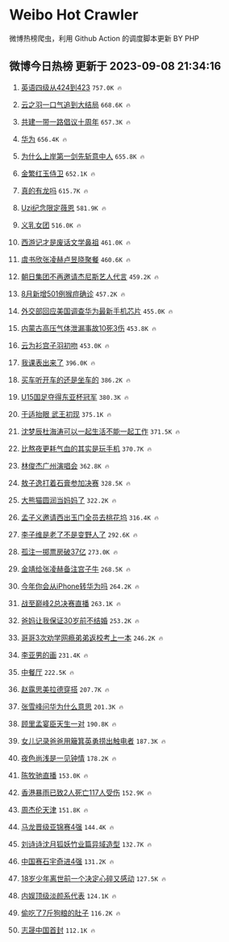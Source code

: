 # Weibo Hot Crawler 



微博热榜爬虫，利用 Github Action 的调度脚本更新 BY PHP 


## 微博今日热榜 更新于 2023-09-08 21:34:16 
1. [英语四级从424到423](https://s.weibo.com/weibo?q=%E8%8B%B1%E8%AF%AD%E5%9B%9B%E7%BA%A7%E4%BB%8E424%E5%88%B0423&t=31&band_rank=1&Refer=top) `757.0K 🔥` 

1. [云之羽一口气追到大结局](https://s.weibo.com/weibo?q=%23%E4%BA%91%E4%B9%8B%E7%BE%BD%E4%B8%80%E5%8F%A3%E6%B0%94%E8%BF%BD%E5%88%B0%E5%A4%A7%E7%BB%93%E5%B1%80%23&t=31&band_rank=2&Refer=top) `668.6K 🔥` 

1. [共建一带一路倡议十周年](https://s.weibo.com/weibo?q=%23%E5%85%B1%E5%BB%BA%E4%B8%80%E5%B8%A6%E4%B8%80%E8%B7%AF%E5%80%A1%E8%AE%AE%E5%8D%81%E5%91%A8%E5%B9%B4%23&t=31&band_rank=3&Refer=top) `657.3K 🔥` 

1. [华为](https://s.weibo.com/weibo?q=%E5%8D%8E%E4%B8%BA&t=31&band_rank=4&Refer=top) `656.4K 🔥` 

1. [为什么上岸第一剑先斩意中人](https://s.weibo.com/weibo?q=%23%E4%B8%BA%E4%BB%80%E4%B9%88%E4%B8%8A%E5%B2%B8%E7%AC%AC%E4%B8%80%E5%89%91%E5%85%88%E6%96%A9%E6%84%8F%E4%B8%AD%E4%BA%BA%23&t=31&band_rank=5&Refer=top) `655.8K 🔥` 

1. [金繁红玉侍卫](https://s.weibo.com/weibo?q=%E9%87%91%E7%B9%81%E7%BA%A2%E7%8E%89%E4%BE%8D%E5%8D%AB&t=31&band_rank=6&Refer=top) `652.1K 🔥` 

1. [真的有龙吗](https://s.weibo.com/weibo?q=%E7%9C%9F%E7%9A%84%E6%9C%89%E9%BE%99%E5%90%97&t=31&band_rank=7&Refer=top) `615.7K 🔥` 

1. [Uzi纪念限定薇恩](https://s.weibo.com/weibo?q=%23Uzi%E7%BA%AA%E5%BF%B5%E9%99%90%E5%AE%9A%E8%96%87%E6%81%A9%23&t=31&band_rank=8&Refer=top) `581.9K 🔥` 

1. [义乳女团](https://s.weibo.com/weibo?q=%E4%B9%89%E4%B9%B3%E5%A5%B3%E5%9B%A2&t=31&band_rank=9&Refer=top) `516.0K 🔥` 

1. [西游记才是废话文学鼻祖](https://s.weibo.com/weibo?q=%E8%A5%BF%E6%B8%B8%E8%AE%B0%E6%89%8D%E6%98%AF%E5%BA%9F%E8%AF%9D%E6%96%87%E5%AD%A6%E9%BC%BB%E7%A5%96&t=31&band_rank=10&Refer=top) `461.0K 🔥` 

1. [虞书欣张凌赫卢昱晓聚餐](https://s.weibo.com/weibo?q=%23%E8%99%9E%E4%B9%A6%E6%AC%A3%E5%BC%A0%E5%87%8C%E8%B5%AB%E5%8D%A2%E6%98%B1%E6%99%93%E8%81%9A%E9%A4%90%23&t=31&band_rank=11&Refer=top) `460.6K 🔥` 

1. [朝日集团不再邀请杰尼斯艺人代言](https://s.weibo.com/weibo?q=%E6%9C%9D%E6%97%A5%E9%9B%86%E5%9B%A2%E4%B8%8D%E5%86%8D%E9%82%80%E8%AF%B7%E6%9D%B0%E5%B0%BC%E6%96%AF%E8%89%BA%E4%BA%BA%E4%BB%A3%E8%A8%80&t=31&band_rank=12&Refer=top) `459.2K 🔥` 

1. [8月新增501例猴痘确诊](https://s.weibo.com/weibo?q=%238%E6%9C%88%E6%96%B0%E5%A2%9E501%E4%BE%8B%E7%8C%B4%E7%97%98%E7%A1%AE%E8%AF%8A%23&t=31&band_rank=13&Refer=top) `457.2K 🔥` 

1. [外交部回应美国调查华为最新手机芯片](https://s.weibo.com/weibo?q=%23%E5%A4%96%E4%BA%A4%E9%83%A8%E5%9B%9E%E5%BA%94%E7%BE%8E%E5%9B%BD%E8%B0%83%E6%9F%A5%E5%8D%8E%E4%B8%BA%E6%9C%80%E6%96%B0%E6%89%8B%E6%9C%BA%E8%8A%AF%E7%89%87%23&t=31&band_rank=14&Refer=top) `455.0K 🔥` 

1. [内蒙古高压气体泄漏事故10死3伤](https://s.weibo.com/weibo?q=%23%E5%86%85%E8%92%99%E5%8F%A4%E9%AB%98%E5%8E%8B%E6%B0%94%E4%BD%93%E6%B3%84%E6%BC%8F%E4%BA%8B%E6%95%8510%E6%AD%BB3%E4%BC%A4%23&t=31&band_rank=15&Refer=top) `453.8K 🔥` 

1. [云为衫宫子羽初吻](https://s.weibo.com/weibo?q=%23%E4%BA%91%E4%B8%BA%E8%A1%AB%E5%AE%AB%E5%AD%90%E7%BE%BD%E5%88%9D%E5%90%BB%23&t=31&band_rank=16&Refer=top) `453.0K 🔥` 

1. [我课表出来了](https://s.weibo.com/weibo?q=%E6%88%91%E8%AF%BE%E8%A1%A8%E5%87%BA%E6%9D%A5%E4%BA%86&t=31&band_rank=17&Refer=top) `396.0K 🔥` 

1. [买车听开车的还是坐车的](https://s.weibo.com/weibo?q=%23%E4%B9%B0%E8%BD%A6%E5%90%AC%E5%BC%80%E8%BD%A6%E7%9A%84%E8%BF%98%E6%98%AF%E5%9D%90%E8%BD%A6%E7%9A%84%23&t=31&band_rank=18&Refer=top) `386.2K 🔥` 

1. [U15国足夺得东亚杯冠军](https://s.weibo.com/weibo?q=%23U15%E5%9B%BD%E8%B6%B3%E5%A4%BA%E5%BE%97%E4%B8%9C%E4%BA%9A%E6%9D%AF%E5%86%A0%E5%86%9B%23&t=31&band_rank=19&Refer=top) `380.3K 🔥` 

1. [于适抬眼 武王初现](https://s.weibo.com/weibo?q=%E4%BA%8E%E9%80%82%E6%8A%AC%E7%9C%BC%20%E6%AD%A6%E7%8E%8B%E5%88%9D%E7%8E%B0&t=31&band_rank=20&Refer=top) `375.1K 🔥` 

1. [沈梦辰杜海涛可以一起生活不能一起工作](https://s.weibo.com/weibo?q=%23%E6%B2%88%E6%A2%A6%E8%BE%B0%E6%9D%9C%E6%B5%B7%E6%B6%9B%E5%8F%AF%E4%BB%A5%E4%B8%80%E8%B5%B7%E7%94%9F%E6%B4%BB%E4%B8%8D%E8%83%BD%E4%B8%80%E8%B5%B7%E5%B7%A5%E4%BD%9C%23&t=31&band_rank=21&Refer=top) `371.5K 🔥` 

1. [比熬夜更耗气血的其实是玩手机](https://s.weibo.com/weibo?q=%23%E6%AF%94%E7%86%AC%E5%A4%9C%E6%9B%B4%E8%80%97%E6%B0%94%E8%A1%80%E7%9A%84%E5%85%B6%E5%AE%9E%E6%98%AF%E7%8E%A9%E6%89%8B%E6%9C%BA%23&t=31&band_rank=22&Refer=top) `370.7K 🔥` 

1. [林俊杰广州演唱会](https://s.weibo.com/weibo?q=%E6%9E%97%E4%BF%8A%E6%9D%B0%E5%B9%BF%E5%B7%9E%E6%BC%94%E5%94%B1%E4%BC%9A&t=31&band_rank=23&Refer=top) `362.8K 🔥` 

1. [敖子逸打着石膏参加决赛](https://s.weibo.com/weibo?q=%23%E6%95%96%E5%AD%90%E9%80%B8%E6%89%93%E7%9D%80%E7%9F%B3%E8%86%8F%E5%8F%82%E5%8A%A0%E5%86%B3%E8%B5%9B%23&t=31&band_rank=24&Refer=top) `328.5K 🔥` 

1. [大熊猫圆润当妈妈了](https://s.weibo.com/weibo?q=%E5%A4%A7%E7%86%8A%E7%8C%AB%E5%9C%86%E6%B6%A6%E5%BD%93%E5%A6%88%E5%A6%88%E4%BA%86&t=31&band_rank=25&Refer=top) `322.2K 🔥` 

1. [孟子义邀请西出玉门全员去桃花坞](https://s.weibo.com/weibo?q=%23%E5%AD%9F%E5%AD%90%E4%B9%89%E9%82%80%E8%AF%B7%E8%A5%BF%E5%87%BA%E7%8E%89%E9%97%A8%E5%85%A8%E5%91%98%E5%8E%BB%E6%A1%83%E8%8A%B1%E5%9D%9E%23&t=31&band_rank=26&Refer=top) `316.4K 🔥` 

1. [李子维是老了不是变野人了](https://s.weibo.com/weibo?q=%23%E6%9D%8E%E5%AD%90%E7%BB%B4%E6%98%AF%E8%80%81%E4%BA%86%E4%B8%8D%E6%98%AF%E5%8F%98%E9%87%8E%E4%BA%BA%E4%BA%86%23&t=31&band_rank=27&Refer=top) `292.6K 🔥` 

1. [孤注一掷票房破37亿](https://s.weibo.com/weibo?q=%23%E5%AD%A4%E6%B3%A8%E4%B8%80%E6%8E%B7%E7%A5%A8%E6%88%BF%E7%A0%B437%E4%BA%BF%23&t=31&band_rank=28&Refer=top) `273.0K 🔥` 

1. [金靖给张凌赫备注宫子牛](https://s.weibo.com/weibo?q=%23%E9%87%91%E9%9D%96%E7%BB%99%E5%BC%A0%E5%87%8C%E8%B5%AB%E5%A4%87%E6%B3%A8%E5%AE%AB%E5%AD%90%E7%89%9B%23&t=31&band_rank=29&Refer=top) `268.5K 🔥` 

1. [今年你会从iPhone转华为吗](https://s.weibo.com/weibo?q=%23%E4%BB%8A%E5%B9%B4%E4%BD%A0%E4%BC%9A%E4%BB%8EiPhone%E8%BD%AC%E5%8D%8E%E4%B8%BA%E5%90%97%23&t=31&band_rank=30&Refer=top) `264.2K 🔥` 

1. [战至巅峰2总决赛直播](https://s.weibo.com/weibo?q=%23%E6%88%98%E8%87%B3%E5%B7%85%E5%B3%B02%E6%80%BB%E5%86%B3%E8%B5%9B%E7%9B%B4%E6%92%AD%23&t=31&band_rank=31&Refer=top) `263.1K 🔥` 

1. [爸妈让我保证30岁前不结婚](https://s.weibo.com/weibo?q=%23%E7%88%B8%E5%A6%88%E8%AE%A9%E6%88%91%E4%BF%9D%E8%AF%8130%E5%B2%81%E5%89%8D%E4%B8%8D%E7%BB%93%E5%A9%9A%23&t=31&band_rank=32&Refer=top) `253.2K 🔥` 

1. [哥哥3次劝学网瘾弟弟返校考上一本](https://s.weibo.com/weibo?q=%23%E5%93%A5%E5%93%A53%E6%AC%A1%E5%8A%9D%E5%AD%A6%E7%BD%91%E7%98%BE%E5%BC%9F%E5%BC%9F%E8%BF%94%E6%A0%A1%E8%80%83%E4%B8%8A%E4%B8%80%E6%9C%AC%23&t=31&band_rank=33&Refer=top) `246.2K 🔥` 

1. [李亚男的画](https://s.weibo.com/weibo?q=%23%E6%9D%8E%E4%BA%9A%E7%94%B7%E7%9A%84%E7%94%BB%23&t=31&band_rank=34&Refer=top) `231.4K 🔥` 

1. [中餐厅](https://s.weibo.com/weibo?q=%E4%B8%AD%E9%A4%90%E5%8E%85&t=31&band_rank=35&Refer=top) `222.5K 🔥` 

1. [赵露思美拉德穿搭](https://s.weibo.com/weibo?q=%23%E8%B5%B5%E9%9C%B2%E6%80%9D%E7%BE%8E%E6%8B%89%E5%BE%B7%E7%A9%BF%E6%90%AD%23&t=31&band_rank=36&Refer=top) `207.7K 🔥` 

1. [张雪峰问华为什么意思](https://s.weibo.com/weibo?q=%23%E5%BC%A0%E9%9B%AA%E5%B3%B0%E9%97%AE%E5%8D%8E%E4%B8%BA%E4%BB%80%E4%B9%88%E6%84%8F%E6%80%9D%23&t=31&band_rank=37&Refer=top) `201.3K 🔥` 

1. [顾里孟宴臣天生一对](https://s.weibo.com/weibo?q=%23%E9%A1%BE%E9%87%8C%E5%AD%9F%E5%AE%B4%E8%87%A3%E5%A4%A9%E7%94%9F%E4%B8%80%E5%AF%B9%23&t=31&band_rank=38&Refer=top) `190.8K 🔥` 

1. [女儿记录爸爸用簸箕英勇捞出触电者](https://s.weibo.com/weibo?q=%23%E5%A5%B3%E5%84%BF%E8%AE%B0%E5%BD%95%E7%88%B8%E7%88%B8%E7%94%A8%E7%B0%B8%E7%AE%95%E8%8B%B1%E5%8B%87%E6%8D%9E%E5%87%BA%E8%A7%A6%E7%94%B5%E8%80%85%23&t=31&band_rank=39&Refer=top) `187.3K 🔥` 

1. [夜色尚浅是一见钟情](https://s.weibo.com/weibo?q=%23%E5%A4%9C%E8%89%B2%E5%B0%9A%E6%B5%85%E6%98%AF%E4%B8%80%E8%A7%81%E9%92%9F%E6%83%85%23&t=31&band_rank=40&Refer=top) `178.2K 🔥` 

1. [陈牧驰直播](https://s.weibo.com/weibo?q=%E9%99%88%E7%89%A7%E9%A9%B0%E7%9B%B4%E6%92%AD&t=31&band_rank=41&Refer=top) `153.0K 🔥` 

1. [香港暴雨已致2人死亡117人受伤](https://s.weibo.com/weibo?q=%23%E9%A6%99%E6%B8%AF%E6%9A%B4%E9%9B%A8%E5%B7%B2%E8%87%B42%E4%BA%BA%E6%AD%BB%E4%BA%A1117%E4%BA%BA%E5%8F%97%E4%BC%A4%23&t=31&band_rank=42&Refer=top) `152.9K 🔥` 

1. [周杰伦天津](https://s.weibo.com/weibo?q=%E5%91%A8%E6%9D%B0%E4%BC%A6%E5%A4%A9%E6%B4%A5&t=31&band_rank=43&Refer=top) `151.8K 🔥` 

1. [马龙晋级亚锦赛4强](https://s.weibo.com/weibo?q=%23%E9%A9%AC%E9%BE%99%E6%99%8B%E7%BA%A7%E4%BA%9A%E9%94%A6%E8%B5%9B4%E5%BC%BA%23&t=31&band_rank=44&Refer=top) `144.4K 🔥` 

1. [刘诗诗沈月狐妖竹业篇异域造型](https://s.weibo.com/weibo?q=%23%E5%88%98%E8%AF%97%E8%AF%97%E6%B2%88%E6%9C%88%E7%8B%90%E5%A6%96%E7%AB%B9%E4%B8%9A%E7%AF%87%E5%BC%82%E5%9F%9F%E9%80%A0%E5%9E%8B%23&t=31&band_rank=45&Refer=top) `132.7K 🔥` 

1. [中国赛石宇奇进4强](https://s.weibo.com/weibo?q=%23%E4%B8%AD%E5%9B%BD%E8%B5%9B%E7%9F%B3%E5%AE%87%E5%A5%87%E8%BF%9B4%E5%BC%BA%23&t=31&band_rank=46&Refer=top) `131.2K 🔥` 

1. [18岁少年离世前一个决定心碎又感动](https://s.weibo.com/weibo?q=%2318%E5%B2%81%E5%B0%91%E5%B9%B4%E7%A6%BB%E4%B8%96%E5%89%8D%E4%B8%80%E4%B8%AA%E5%86%B3%E5%AE%9A%E5%BF%83%E7%A2%8E%E5%8F%88%E6%84%9F%E5%8A%A8%23&t=31&band_rank=47&Refer=top) `127.5K 🔥` 

1. [内娱顶级淡颜系代表](https://s.weibo.com/weibo?q=%23%E5%86%85%E5%A8%B1%E9%A1%B6%E7%BA%A7%E6%B7%A1%E9%A2%9C%E7%B3%BB%E4%BB%A3%E8%A1%A8%23&t=31&band_rank=48&Refer=top) `124.1K 🔥` 

1. [偷吃了7斤狗粮的肚子](https://s.weibo.com/weibo?q=%23%E5%81%B7%E5%90%83%E4%BA%867%E6%96%A4%E7%8B%97%E7%B2%AE%E7%9A%84%E8%82%9A%E5%AD%90%23&t=31&band_rank=49&Refer=top) `116.2K 🔥` 

1. [志晟中国首封](https://s.weibo.com/weibo?q=%E5%BF%97%E6%99%9F%E4%B8%AD%E5%9B%BD%E9%A6%96%E5%B0%81&t=31&band_rank=50&Refer=top) `112.1K 🔥` 

